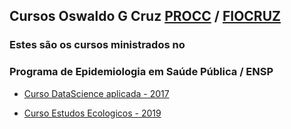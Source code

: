 ## Cursos Oswaldo G Cruz [PROCC](www.procc.fiocruz.br) / [FIOCRUZ](www.fiocruz.br) 

### Estes são os cursos ministrados no 
### Programa de Epidemiologia em Saúde Pública / ENSP 

* [Curso DataScience aplicada - 2017](livro_2017)

* [Curso Estudos Ecologicos - 2019](Bookdown/apresentação.html)




 
